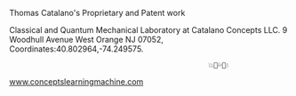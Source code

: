Thomas Catalano's Proprietary and Patent work

Classical and Quantum Mechanical Laboratory 
at Catalano Concepts LLC.
9 Woodhull Avenue
West Orange NJ 07052,
Coordinates:40.802964,-74.249575.


                                                             
                                                      
                                                 
                                                 
                                                       
                                                       
                                                       
                                                     
                                                     
                                             
                                             
                                                      💥💢💦💫💧
                                                     
                                                     
                                                     
                                                                  



www.conceptslearningmachine.com
